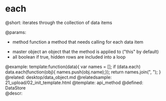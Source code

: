 each
=============


@short:
	iterates through the collection of data items

@params:
- method		function		a method that needs calling for each data item
* master		object		an object that the method is applied to ("this" by default)
* all	boolean    if true, hidden rows are included into a loop

@example:
template:function(data){
		var names = [];
		if (data.each)
			data.each(function(obj){  names.push(obj.name);});
		return names.join(", ");
}
@related: 
	desktop/data_object.md
@relatedsample:
	21_upload/02_init_template.html
@template:	api_method
@defined:	DataStore	
@descr:



